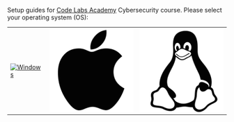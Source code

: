 Setup guides for [Code Labs Academy](https://www.codelabsacademy.com) Cybersecurity course. Please select your operating system (OS):

<table>
  <tr>
    <td>
      <a href="windows.md">
        <img src="images/Windows-New-Logo" alt="Windows">
      </a>
    </td>
    <td>
      <a href="macos.md">
        <img src="images/apple_logo.png" alt="macOS">
      </a>
    </td>
    <td>
      <a href="ubuntu.md">
        <img src="images/linux_logo.png" alt="Ubuntu">
      </a>
    </td>
  </tr>
</table>
